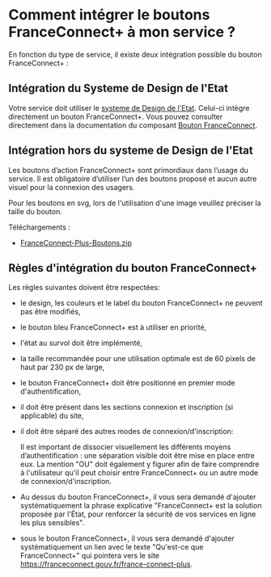 # Comment intégrer le boutons FranceConnect+ à mon service ?

En fonction du type de service, il existe deux intégration possible du bouton FranceConnect+ :  

## Intégration du Systeme de Design de l'Etat

Votre service doit utiliser le [systeme de Design de l'Etat](https://www.systeme-de-design.gouv.fr/). Celui-ci intègre directement un bouton FranceConnect+. Vous pouvez consulter directement dans la documentation du composant [Bouton FranceConnect](https://www.systeme-de-design.gouv.fr/elements-d-interface/composants/bouton-franceconnect).

## Intégration hors du systeme de Design de l'Etat

Les boutons d’action FranceConnect+ sont primordiaux dans l’usage du service. Il est obligatoire d’utiliser l’un des boutons proposé et aucun autre visuel pour la connexion des usagers.

Pour les boutons en svg, lors de l'utilisation d'une image veuillez préciser la taille du bouton.

Téléchargements :

* [FranceConnect-Plus-Boutons.zip](FranceConnect-Plus-Boutons.zip)

## Règles d'intégration du bouton FranceConnect+

Les règles suivantes doivent être respectées:

- le design, les couleurs et le label du bouton FranceConnect+ ne peuvent pas être modifiés,
- le bouton bleu FranceConnect+ est à utiliser en priorité,
- l'état au survol doit être implémenté,
- la taille recommandée pour une utilisation optimale est de 60 pixels de haut par 230 px de large,
- le bouton FranceConnect+ doit être positionné en premier mode d'authentification,
- il doit être présent dans les sections connexion et inscription (si applicable) du site,
- il doit être séparé des autres modes de connexion/d'inscription:

    Il est important de dissocier visuellement les différents moyens d’authentification : une séparation visible doit être mise en place entre eux.
    La mention "OU" doit également y figurer afin de faire comprendre à l'utilisateur qu'il peut choisir entre FranceConnect+ ou un autre mode de connexion/d'inscription.
    

- Au dessus du bouton FranceConnect+, il vous sera demandé d'ajouter systématiquement la phrase explicative "FranceConnect+ est la solution proposée par l'État, pour renforcer la sécurité de vos services en ligne les plus sensibles". 
- sous le bouton FranceConnect+, il vous sera demandé d'ajouter systématiquement un lien avec le texte "Qu'est-ce que FranceConnect+" qui pointera vers le site https://franceconnect.gouv.fr/france-connect-plus.

